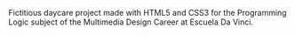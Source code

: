 Fictitious daycare project made with HTML5 and CSS3 for the Programming Logic subject of the Multimedia Design Career at Escuela Da Vinci.
